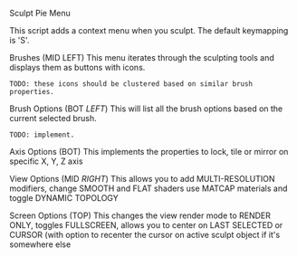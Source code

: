 Sculpt Pie Menu

This script adds a context menu when you sculpt. The default keymapping is 'S'.

Brushes (MID LEFT)
    This menu iterates through the sculpting tools and displays them as buttons with icons.
    
    TODO: these icons should be clustered based on similar brush properties.
    
Brush Options (BOT *LEFT*)
    This will list all the brush options based on the current selected brush.
    
    TODO: implement.

Axis Options (BOT)
    This implements the properties to lock, tile or mirror on specific X, Y, Z axis

View Options (MID *RIGHT*)
    This allows you to add MULTI-RESOLUTION modifiers, change SMOOTH and FLAT shaders
    use MATCAP materials and toggle DYNAMIC TOPOLOGY

Screen Options (TOP)
    This changes the view render mode to RENDER ONLY, toggles FULLSCREEN, allows you to center 
    on LAST SELECTED or CURSOR (with option to recenter the cursor on active sculpt object if it's somewhere else 